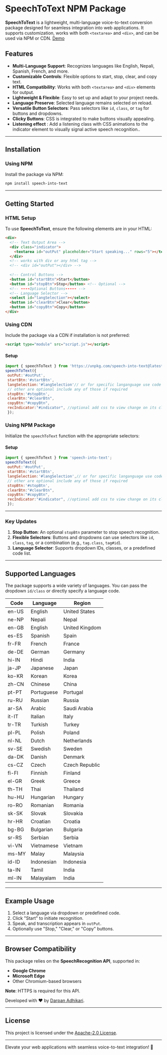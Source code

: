# SpeechToText NPM Package  

**SpeechToText** is a lightweight, multi-language voice-to-text conversion package designed for seamless integration into web applications. It supports customization, works with both `<textarea>` and `<div>`, and can be used via NPM or CDN. [Demo](https://merodoc.darpanadhikari.com.np/)  

## Features  

- **Multi-Language Support**: Recognizes languages like English, Nepali, Spanish, French, and more.  
- **Customizable Controls**: Flexible options to start, stop, clear, and copy text.  
- **HTML Compatibility**: Works with both `<textarea>` and `<div>` elements for output.  
- **Lightweight & Flexible**: Easy to set up and adapt to your project needs.  
- **Language Preserve**: Selected language remains selected on reload.  
- **Versatile Button Selectors**: Pass selectors like `id`, `class`, or `tag` for buttons and dropdowns.  
- **Clicky Buttons**: CSS is integrated to make buttons visually appealing.  
- **Listening effect** : Add a listening class with CSS animations to the indicator element to visually signal active speech recognition..

---

## Installation  

### Using NPM  

Install the package via NPM:  
```bash  
npm install speech-into-text  
```  

---

## Getting Started  

### HTML Setup  

To use **SpeechToText**, ensure the following elements are in your HTML:  

```html  
<div>  
  <!-- Text Output Area -->
  <div class="indicator">
    <textarea id="outPut" placeholder="Start speaking..." rows="5"></textarea>
  </div>
  <!-- works with div or any html tag -->
  <!-- <div id="outPut"></div> -->
  
  <!-- Control Buttons -->
  <button id="startBtn">Start</button>
  <button id="stopBtn">Stop</button> <!-- Optional -->
  <!-- ----Optional Buttons----- -->
  <!-- Language Selector -->
  <select id="langSelection"></select>  
  <button id="clearBtn">Clear</button>
  <button id="copyBtn">Copy</button>
</div>  
```  

### Using CDN  

Include the package via a CDN if installation is not preferred:  
```html  
<script type="module" src="script.js"></script>  
```  

#### Setup  
```javascript  
import { speechToText } from 'https://unpkg.com/speech-into-text@latest/index.js';  
speechToText({
 outPut:'#outPut',
 startBtn:'#startBtn',
 langSelection:'#langSelection'// or for specific langanguage use code like langSelection:"ne-NP"
 // other are optional include any of those if required
 stopBtn:'#stopBtn',
 clearBtn:"#clearBtn", 
 copyBtn:"#copyBtn",
 recIndicator:"#indicator", //optional add css to view change on its class "listening"
 });   
```  

### Using NPM Package  

Initialize the `speechToText` function with the appropriate selectors:  

#### Setup  
```javascript  
import { speechToText } from 'speech-into-text';  
speechToText({
 outPut:'#outPut',
 startBtn:'#startBtn',
 langSelection:'#langSelection',// or for specific langanguage use code like langSelection:"ne-NP"
 // other are optional include any of those if required
 stopBtn:'#stopBtn',
 clearBtn:"#clearBtn", 
 copyBtn:"#copyBtn",
 recIndicator:"#indicator", //optional add css to view change on its class "listening"
 });
```  

---

### Key Updates  

1. **Stop Button**: An optional `stopBtn` parameter to stop speech recognition.  
2. **Flexible Selectors**: Buttons and dropdowns can use selectors like `id`, `class`, `tag`, or a combination (e.g., `tag.class`, `tag#id`).  
3. **Language Selector**: Supports dropdown IDs, classes, or a predefined code list.  

---

## Supported Languages  

The package supports a wide variety of languages. You can pass the dropdown `id/class` or directly specify a language code.  

| **Code**  | **Language**               | **Region**      |  
|-----------|----------------------------|-----------------|  
| en-US     | English                    | United States   |  
| ne-NP     | Nepali                     | Nepal           |  
| en-GB     | English                    | United Kingdom  |  
| es-ES     | Spanish                    | Spain           |  
| fr-FR     | French                     | France          |  
| de-DE     | German                     | Germany         |  
| hi-IN     | Hindi                      | India           |  
| ja-JP     | Japanese                   | Japan           |  
| ko-KR     | Korean                     | Korea           |  
| zh-CN     | Chinese                    | China           |  
| pt-PT     | Portuguese                 | Portugal        |  
| ru-RU     | Russian                    | Russia          |  
| ar-SA     | Arabic                     | Saudi Arabia    |  
| it-IT     | Italian                    | Italy           |  
| tr-TR     | Turkish                    | Turkey          |  
| pl-PL     | Polish                     | Poland          |  
| nl-NL     | Dutch                      | Netherlands     |  
| sv-SE     | Swedish                    | Sweden          |  
| da-DK     | Danish                     | Denmark         |  
| cs-CZ     | Czech                      | Czech Republic  |  
| fi-FI     | Finnish                    | Finland         |  
| el-GR     | Greek                      | Greece          |  
| th-TH     | Thai                       | Thailand        |  
| hu-HU     | Hungarian                  | Hungary         |  
| ro-RO     | Romanian                   | Romania         |  
| sk-SK     | Slovak                     | Slovakia        |  
| hr-HR     | Croatian                   | Croatia         |  
| bg-BG     | Bulgarian                  | Bulgaria        |  
| sr-RS     | Serbian                    | Serbia          |  
| vi-VN     | Vietnamese                 | Vietnam         |  
| ms-MY     | Malay                      | Malaysia        |  
| id-ID     | Indonesian                 | Indonesia       |  
| ta-IN     | Tamil                      | India           |  
| ml-IN     | Malayalam                  | India           |  

---

## Example Usage  

1. Select a language via dropdown or predefined code.  
2. Click "Start" to initiate recognition.  
3. Speak, and transcription appears in `outPut`.  
4. Optionally use "Stop," "Clear," or "Copy" buttons.  

---

## Browser Compatibility  

This package relies on the **SpeechRecognition API**, supported in:  

- **Google Chrome**  
- **Microsoft Edge**  
- Other Chromium-based browsers  

**Note**: HTTPS is required for this API.  

Developed with ❤️ by [Darpan Adhikari](https://www.darpanadhikari.com.np).  

---  

## License  

This project is licensed under the [Apache-2.0 License](https://opensource.org/licenses/Apache-2.0).  

---  

Elevate your web applications with seamless voice-to-text integration! 🚀  